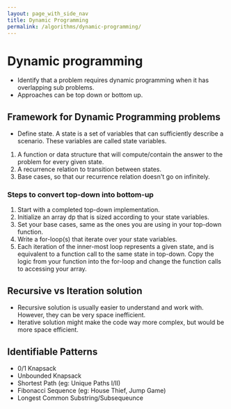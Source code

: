 ```yaml
---
layout: page_with_side_nav
title: Dynamic Programming
permalink: /algorithms/dynamic-programming/
---
```


# Dynamic programming 
- Identify that a problem requires dynamic programming when it has overlapping sub problems.
- Approaches can be top down or bottom up.

## Framework for Dynamic Programming problems
- Define state. A state is a set of variables that can sufficiently describe a scenario. These variables
are called state variables.
1. A function or data structure that will compute/contain the answer to the problem for every given state.
2. A recurrence relation to transition between states.
3. Base cases, so that our recurrence relation doesn't go on infinitely.

### Steps to convert top-down into bottom-up
1. Start with a completed top-down implementation.
2. Initialize an array dp that is sized according to your state variables.
3. Set your base cases, same as the ones you are using in your top-down function. 
4. Write a for-loop(s) that iterate over your state variables. 
5. Each iteration of the inner-most loop represents a given state, and is equivalent to a function 
call to the same state in top-down. Copy the logic from your function into the for-loop and change 
the function calls to accessing your array. 

## Recursive vs Iteration solution
- Recursive solution is usually easier to understand and work with. However, they can be very space inefficient.
- Iterative solution might make the code way more complex, but would be more space efficient.  

## Identifiable Patterns 
- 0/1 Knapsack
- Unbounded Knapsack
- Shortest Path (eg: Unique Paths I/II)
- Fibonacci Sequence (eg: House Thief, Jump Game)
- Longest Common Substring/Subsequeunce
